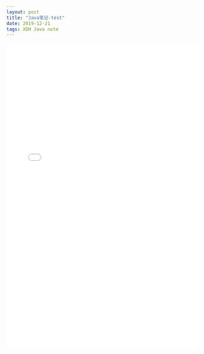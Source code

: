 ```yaml
---  
layout: post  
title: "Java笔记-test"  
date: 2019-12-21  
tags: XDH Java note  
---  
```


<embed width="100%" height="800" src="/source/pdf/extend.pdf">